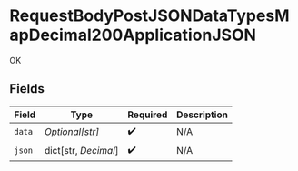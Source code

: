 # RequestBodyPostJSONDataTypesMapDecimal200ApplicationJSON

OK


## Fields

| Field                | Type                 | Required             | Description          |
| -------------------- | -------------------- | -------------------- | -------------------- |
| `data`               | *Optional[str]*      | :heavy_check_mark:   | N/A                  |
| `json`               | dict[str, *Decimal*] | :heavy_check_mark:   | N/A                  |